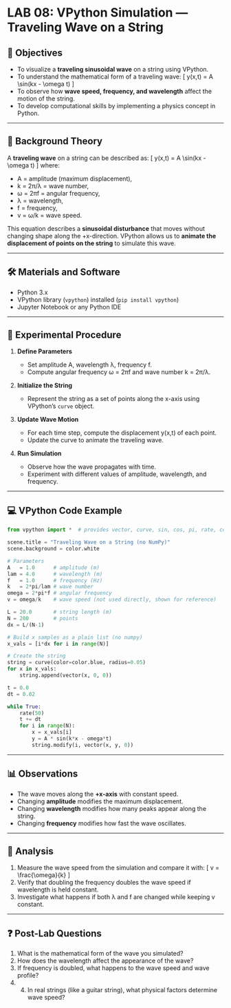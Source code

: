 # LAB 08: VPython Simulation — Traveling Wave on a String  

## 🎯 Objectives
- To visualize a **traveling sinusoidal wave** on a string using VPython.  
- To understand the mathematical form of a traveling wave:
  \[ y(x,t) = A \sin(kx - \omega t) \]
- To observe how **wave speed, frequency, and wavelength** affect the motion of the string.  
- To develop computational skills by implementing a physics concept in Python.  

---

## 📖 Background Theory

A **traveling wave** on a string can be described as:
\[ y(x,t) = A \sin(kx - \omega t) \]
where:  
- A = amplitude (maximum displacement),  
- k = 2π/λ = wave number,  
- ω = 2πf = angular frequency,  
- λ = wavelength,  
- f = frequency,  
- v = ω/k = wave speed.  

This equation describes a **sinusoidal disturbance** that moves without changing shape along the +x-direction. VPython allows us to **animate the displacement of points on the string** to simulate this wave.  

---

## 🛠 Materials and Software
- Python 3.x  
- VPython library (`vpython`) installed (`pip install vpython`)  
- Jupyter Notebook or any Python IDE  

---

## 🧪 Experimental Procedure

1. **Define Parameters**  
   - Set amplitude A, wavelength λ, frequency f.  
   - Compute angular frequency ω = 2πf and wave number k = 2π/λ.  

2. **Initialize the String**  
   - Represent the string as a set of points along the x-axis using VPython’s `curve` object.  

3. **Update Wave Motion**  
   - For each time step, compute the displacement y(x,t) of each point.  
   - Update the curve to animate the traveling wave.  

4. **Run Simulation**  
   - Observe how the wave propagates with time.  
   - Experiment with different values of amplitude, wavelength, and frequency.  

---

## 💻 VPython Code Example

```python
from vpython import *  # provides vector, curve, sin, cos, pi, rate, color

scene.title = "Traveling Wave on a String (no NumPy)"
scene.background = color.white

# Parameters
A   = 1.0      # amplitude (m)
lam = 4.0      # wavelength (m)
f   = 1.0      # frequency (Hz)
k   = 2*pi/lam # wave number
omega = 2*pi*f # angular frequency
v = omega/k    # wave speed (not used directly, shown for reference)

L = 20.0       # string length (m)
N = 200        # points
dx = L/(N-1)

# Build x samples as a plain list (no numpy)
x_vals = [i*dx for i in range(N)]

# Create the string
string = curve(color=color.blue, radius=0.05)
for x in x_vals:
    string.append(vector(x, 0, 0))

t = 0.0
dt = 0.02

while True:
    rate(50)
    t += dt
    for i in range(N):
        x = x_vals[i]
        y = A * sin(k*x - omega*t)
        string.modify(i, vector(x, y, 0))

```

---

## 📊 Observations
- The wave moves along the **+x-axis** with constant speed.  
- Changing **amplitude** modifies the maximum displacement.  
- Changing **wavelength** modifies how many peaks appear along the string.  
- Changing **frequency** modifies how fast the wave oscillates.  

---

## 📝 Analysis
1. Measure the wave speed from the simulation and compare it with:
   \[ v = \frac{\omega}{k} \]
2. Verify that doubling the frequency doubles the wave speed if wavelength is held constant.  
3. Investigate what happens if both λ and f are changed while keeping v constant.  

---

## ❓ Post-Lab Questions
1. What is the mathematical form of the wave you simulated?  
2. How does the wavelength affect the appearance of the wave?  
3. If frequency is doubled, what happens to the wave speed and wave profile?
4. 4. In real strings (like a guitar string), what physical factors determine wave speed?
<!-- 4. How could you modify the simulation to represent a **standing wave**? -->
  

